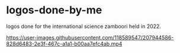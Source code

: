 # logos-done-by-me
logos done for the international science zamboori held in 2022.


https://user-images.githubusercontent.com/118589547/207944586-828d6483-2e3f-467c-a1a1-b00aa7efc4ab.mp4


